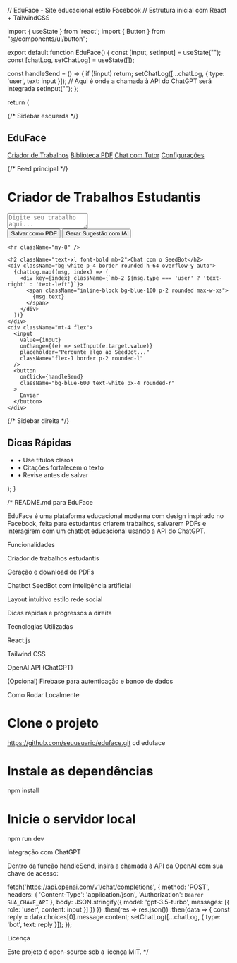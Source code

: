 // EduFace - Site educacional estilo Facebook // Estrutura inicial com React + TailwindCSS

import { useState } from 'react'; import { Button } from "@/components/ui/button";

export default function EduFace() { const [input, setInput] = useState(""); const [chatLog, setChatLog] = useState([]);

const handleSend = () => { if (!input) return; setChatLog([...chatLog, { type: 'user', text: input }]); // Aqui é onde a chamada à API do ChatGPT será integrada setInput(""); };

return ( <div className="flex h-screen bg-gray-100"> {/* Sidebar esquerda */} <aside className="w-1/5 bg-white shadow p-4"> <h2 className="text-xl font-bold mb-4">EduFace</h2> <nav className="space-y-2"> <a href="#" className="block text-blue-600 font-semibold">Criador de Trabalhos</a> <a href="#" className="block">Biblioteca PDF</a> <a href="#" className="block">Chat com Tutor</a> <a href="#" className="block">Configurações</a> </nav> </aside>

{/* Feed principal */}
  <main className="flex-1 p-6 overflow-y-auto">
    <h1 className="text-2xl font-bold mb-4">Criador de Trabalhos Estudantis</h1>
    <textarea
      className="w-full h-40 p-2 border border-gray-300 rounded mb-4"
      placeholder="Digite seu trabalho aqui..."
    ></textarea>
    <div className="flex gap-2">
      <Button>Salvar como PDF</Button>
      <Button variant="outline">Gerar Sugestão com IA</Button>
    </div>

    <hr className="my-8" />

    <h2 className="text-xl font-bold mb-2">Chat com o SeedBot</h2>
    <div className="bg-white p-4 border rounded h-64 overflow-y-auto">
      {chatLog.map((msg, index) => (
        <div key={index} className={`mb-2 ${msg.type === 'user' ? 'text-right' : 'text-left'}`}>
          <span className="inline-block bg-blue-100 p-2 rounded max-w-xs">
            {msg.text}
          </span>
        </div>
      ))}
    </div>
    <div className="mt-4 flex">
      <input
        value={input}
        onChange={(e) => setInput(e.target.value)}
        placeholder="Pergunte algo ao SeedBot..."
        className="flex-1 border p-2 rounded-l"
      />
      <button
        onClick={handleSend}
        className="bg-blue-600 text-white px-4 rounded-r"
      >
        Enviar
      </button>
    </div>
  </main>

  {/* Sidebar direita */}
  <aside className="w-1/5 bg-white shadow p-4">
    <h2 className="text-lg font-semibold mb-2">Dicas Rápidas</h2>
    <ul className="text-sm space-y-1">
      <li>• Use títulos claros</li>
      <li>• Citações fortalecem o texto</li>
      <li>• Revise antes de salvar</li>
    </ul>
  </aside>
</div>

); }

/* README.md para EduFace

EduFace é uma plataforma educacional moderna com design inspirado no Facebook, feita para estudantes criarem trabalhos, salvarem PDFs e interagirem com um chatbot educacional usando a API do ChatGPT.

Funcionalidades

Criador de trabalhos estudantis

Geração e download de PDFs

Chatbot SeedBot com inteligência artificial

Layout intuitivo estilo rede social

Dicas rápidas e progressos à direita


Tecnologias Utilizadas

React.js

Tailwind CSS

OpenAI API (ChatGPT)

(Opcional) Firebase para autenticação e banco de dados


Como Rodar Localmente

# Clone o projeto
https://github.com/seuusuario/eduface.git
cd eduface

# Instale as dependências
npm install

# Inicie o servidor local
npm run dev

Integração com ChatGPT

Dentro da função handleSend, insira a chamada à API da OpenAI com sua chave de acesso:

fetch('https://api.openai.com/v1/chat/completions', {
  method: 'POST',
  headers: {
    'Content-Type': 'application/json',
    'Authorization': `Bearer SUA_CHAVE_API`
  },
  body: JSON.stringify({
    model: 'gpt-3.5-turbo',
    messages: [{ role: 'user', content: input }]
  })
})
.then(res => res.json())
.then(data => {
  const reply = data.choices[0].message.content;
  setChatLog([...chatLog, { type: 'bot', text: reply }]);
});

Licença

Este projeto é open-source sob a licença MIT. */

